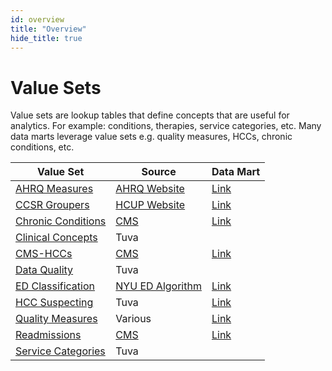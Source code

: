 ```yaml
---
id: overview
title: "Overview"
hide_title: true
---
```


# Value Sets

Value sets are lookup tables that define concepts that are useful for analytics.  For example: conditions, therapies, service categories, etc.  Many data marts leverage value sets e.g. quality measures, HCCs, chronic conditions, etc.

<table>
  <thead>
    <tr>
      <th>Value Set</th>
      <th>Source</th>
      <th>Data Mart</th>
    </tr>
  </thead>
  <tbody>
    <tr>
      <td><a href="../value-sets/ahrq-measures">AHRQ Measures</a></td>
      <td><a href="https://qualityindicators.ahrq.gov/">AHRQ Website</a></td>
      <td><a href="../data-marts/ahrq-measures">Link</a></td>
    </tr>
    <tr>
      <td><a href="../value-sets/ccsr-groupers">CCSR Groupers</a></td>
      <td><a href="https://hcup-us.ahrq.gov/toolssoftware/ccsr/ccs_refined.jsp">HCUP Website</a></td>
      <td><a href="../data-marts/ccsr">Link</a></td>
    </tr>
    <tr>
      <td><a href="../value-sets/chronic-conditions">Chronic Conditions</a></td>
      <td><a href="https://www2.ccwdata.org/web/guest/home/">CMS</a></td>
      <td><a href="../data-marts/chronic-conditions">Link</a></td>
    </tr>
    <tr>
      <td><a href="../value-sets/clinical-concepts">Clinical Concepts</a></td>
      <td>Tuva</td>
      <td><a></a></td>
    </tr>
    <tr>
      <td><a href="../value-sets/cms-hccs">CMS-HCCs</a></td>
      <td><a href="https://www.cms.gov/medicare/payment/medicare-advantage-rates-statistics/risk-adjustment">CMS</a></td>
      <td><a href="../data-marts/cms-hccs">Link</a></td>
    </tr>
    <tr>
      <td><a href="../value-sets/data-quality">Data Quality</a></td>
      <td>Tuva</td>
      <td><a></a></td>
    </tr>
    <tr>
      <td><a href="../value-sets/ed-classification">ED Classification</a></td>
      <td><a href="https://wagner.nyu.edu/faculty/billings/nyued-background">NYU ED Algorithm</a></td>
      <td><a href="../data-marts/ed-classification">Link</a></td>
    </tr>
    <tr>
      <td><a href="../value-sets/hcc-suspecting">HCC Suspecting</a></td>
      <td>Tuva</td>
      <td><a href="../data-marts/hcc-suspecting">Link</a></td>
    </tr>
    <tr>
      <td><a href="../value-sets/quality-measures">Quality Measures</a></td>
      <td>Various</td>
      <td><a href="../data-marts/quality-measures">Link</a></td>
    </tr>
    <tr>
      <td><a href="../value-sets/readmissions">Readmissions</a></td>
      <td><a href="https://www.cms.gov/medicare/quality/initiatives/hospital-quality-initiative/measure-methodology">CMS</a></td>
      <td><a href="../data-marts/readmissions">Link</a></td>
    </tr>
    <tr>
      <td><a href="../value-sets/service-categories">Service Categories</a></td>
      <td>Tuva</td>
      <td><a></a></td>
    </tr>
  </tbody>
</table>